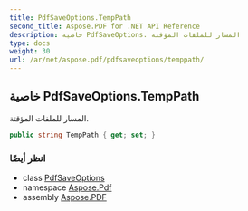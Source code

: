 ```yaml
---
title: PdfSaveOptions.TempPath
second_title: Aspose.PDF for .NET API Reference
description: خاصية PdfSaveOptions. المسار للملفات المؤقتة
type: docs
weight: 30
url: /ar/net/aspose.pdf/pdfsaveoptions/temppath/
---
```

## خاصية PdfSaveOptions.TempPath

المسار للملفات المؤقتة.

```csharp
public string TempPath { get; set; }
```

### انظر أيضًا

* class [PdfSaveOptions](../)
* namespace [Aspose.Pdf](../../../aspose.pdf/)
* assembly [Aspose.PDF](../../../)
